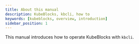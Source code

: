```yaml
---
title: About this manual
description: KubeBlocks, kbcli, how to
keywords: [kubeblocks, overview, introduction]
sidebar_position: 1
---
```

This manual introduces how to operate KubeBlocks with `kbcli`.
